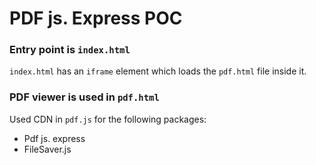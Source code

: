 # PDF js. Express POC

### Entry point is `index.html`

`index.html` has an `iframe` element which loads the `pdf.html` file inside it.

### PDF viewer is used in `pdf.html`

Used CDN in `pdf.js` for the following packages: 
- Pdf js. express 
- FileSaver.js
